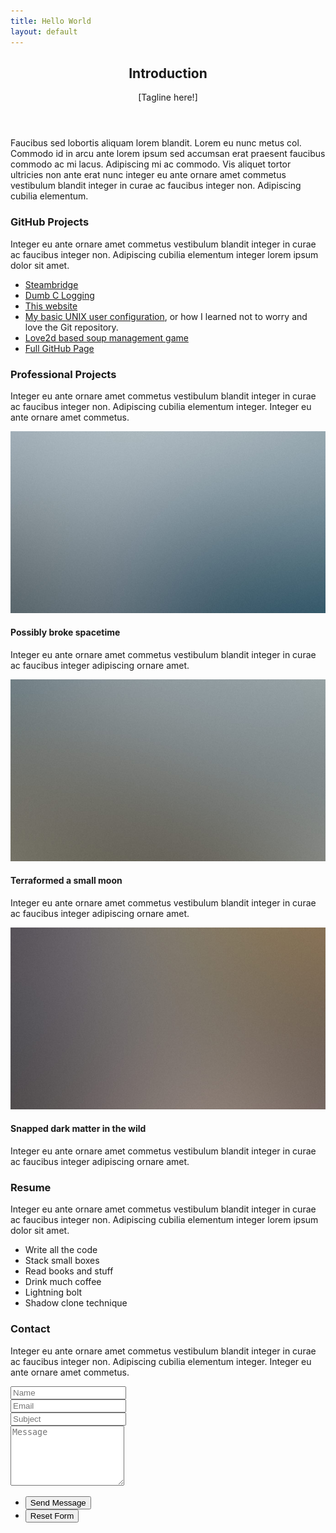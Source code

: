 ```yaml
---
title: Hello World
layout: default
---
```


<section id="section-introduction" markdown="1">
<div class="container" markdown="1">

<header class="major" markdown="1">

## Introduction

[Tagline here!]

</header>

Faucibus sed lobortis aliquam lorem blandit. Lorem eu nunc metus col. Commodo id in arcu ante lorem ipsum sed accumsan erat praesent faucibus commodo ac mi lacus. Adipiscing mi ac commodo. Vis aliquet tortor ultricies non ante erat nunc integer eu ante ornare amet commetus vestibulum blandit integer in curae ac faucibus integer non. Adipiscing cubilia elementum.

</div>
</section>

<section id="section-github-projects" markdown="1">
<div class="container" markdown="1">

### GitHub Projects

Integer eu ante ornare amet commetus vestibulum blandit integer in curae ac faucibus integer non. Adipiscing cubilia elementum integer lorem ipsum dolor sit amet.

* [Steambridge](https://github.com/sirnuke/steambridge)
* [Dumb C Logging](https://github.com/sirnuke/dumb-c-logging)
* [This website](https://github.com/sirnuke/sirnuke.github.io)
* [My basic UNIX user configuration](https://github.com/sirnuke/unix-settings), or how I learned not to worry and love the Git repository.
* [Love2d based soup management game](https://github.com/sirnuke/soup-kitchen)
* [Full GitHub Page](https://github.com/sirnuke)

</div>
</section>
<section id="section-professional-projects" markdown="1">
<div class="container" markdown="1">

### Professional Projects

Integer eu ante ornare amet commetus vestibulum blandit integer in curae ac faucibus integer non. Adipiscing cubilia elementum integer. Integer eu ante ornare amet commetus.

<div class="features" markdown="1">
<article>
<a href="#" class="image"><img src="images/pic01.jpg" alt="" /></a>
<div class="inner">
<h4>Possibly broke spacetime</h4>
<p>Integer eu ante ornare amet commetus vestibulum blandit integer in curae ac faucibus integer adipiscing ornare amet.</p>
</div>
</article>
<article>
<a href="#" class="image"><img src="images/pic02.jpg" alt="" /></a>
<div class="inner">
<h4>Terraformed a small moon</h4>
<p>Integer eu ante ornare amet commetus vestibulum blandit integer in curae ac faucibus integer adipiscing ornare amet.</p>
</div>
</article>
<article>
<a href="#" class="image"><img src="images/pic03.jpg" alt="" /></a>
<div class="inner">
<h4>Snapped dark matter in the wild</h4>
<p>Integer eu ante ornare amet commetus vestibulum blandit integer in curae ac faucibus integer adipiscing ornare amet.</p>
</div>
</article>
</div>

</div>
</section>
<section id="section-resume" markdown="1">
<div class="container" markdown="1">

### Resume

Integer eu ante ornare amet commetus vestibulum blandit integer in curae ac faucibus integer non. Adipiscing cubilia elementum integer lorem ipsum dolor sit amet.

* Write all the code
* Stack small boxes
* Read books and stuff
* Drink much coffee
* Lightning bolt
* Shadow clone technique

</div>
</section>
<section id="section-contact" markdown="1">
<div class="container" markdown="1">

### Contact

Integer eu ante ornare amet commetus vestibulum blandit integer in curae ac faucibus integer non. Adipiscing cubilia elementum integer. Integer eu ante ornare amet commetus.

<form method="post" action="#">
<div class="row uniform">
 <div class="6u 12u(xsmall)"><input type="text" name="name" id="name" placeholder="Name" /></div>
 <div class="6u 12u(xsmall)"><input type="email" name="email" id="email" placeholder="Email" /></div>
</div>
<div class="row uniform">
 <div class="12u"><input type="text" name="subject" id="subject" placeholder="Subject" /></div>
</div>
<div class="row uniform">
 <div class="12u"><textarea name="message" id="message" placeholder="Message" rows="6"></textarea></div>
</div>
<div class="row uniform">
 <div class="12u">
  <ul class="actions">
   <li><input type="submit" class="special" value="Send Message" /></li>
   <li><input type="reset" value="Reset Form" /></li>
  </ul>
 </div>
</div>
</form>

</div>
</section>


